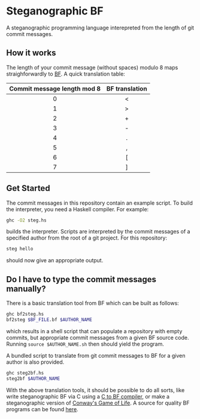 # Steganographic BF
A steganographic programming language interepreted from the length of git commit messages.

## How it works
The length of your commit message (without spaces) modulo 8 maps straighforwardly to [BF](https://en.wikipedia.org/wiki/Brainfuck).
A quick translation table:

Commit message length mod 8| BF translation
:------------: | :-----:
0              | <
1              | >
2              | +
3              | -
4              | .
5              | ,
6              | [
7              | ]

## Get Started
The commit messages in this repository contain an example script. To build the interpreter, you need a Haskell compiler.
For example:
```bash
ghc -O2 steg.hs
```
builds the interpreter. Scripts are interpreted by the commit messages of a specified author from the root of a git project. For this repository:
```bash
steg hello
```
should now give an appropriate output.

## Do I have to type the commit messages manually?
There is a basic translation tool from BF which can be built as follows:
```bash
ghc bf2steg.hs
bf2steg $BF_FILE.bf $AUTHOR_NAME
```
which results in a shell script that can populate a repository with empty commits, but appropriate commit messages from a given BF source code. Running `source $AUTHOR_NAME.sh` then should yield the program.

A bundled script to translate from git commit messages to BF for a given author is also provided.
```bash
ghc steg2bf.hs
steg2bf $AUTHOR_NAME
```

With the above translation tools, it should be possible to do all sorts, like write steganographic BF via C using a [C to BF compiler](https://github.com/arthaud/c2bf), or make a steganographic version of [Conway's Game of Life](https://www.linusakesson.net/programming/brainfuck/index.php). A source for quality BF programs can be found [here](http://www.hevanet.com/cristofd/brainfuck/).
